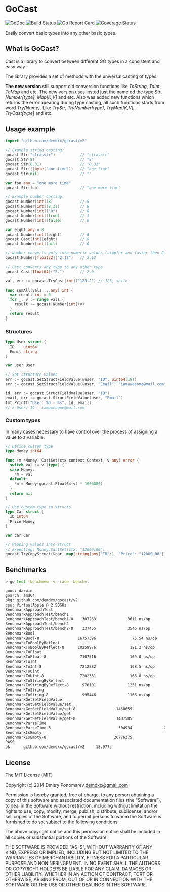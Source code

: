 # GoCast

[![GoDoc](https://godoc.org/github.com/demdxx/gocast?status.svg)](https://godoc.org/github.com/demdxx/gocast)
[![Build Status](https://github.com/demdxx/gocast/workflows/Tests/badge.svg)](https://github.com/demdxx/gocast/actions?workflow=Tests)
[![Go Report Card](https://goreportcard.com/badge/github.com/demdxx/gocast)](https://goreportcard.com/report/github.com/demdxx/gocast)
[![Coverage Status](https://coveralls.io/repos/github/demdxx/gocast/badge.svg?branch=master)](https://coveralls.io/github/demdxx/gocast?branch=master)

Easily convert basic types into any other basic types.

## What is GoCast?

Cast is a library to convert between different GO types in a consistent and easy way.

The library provides a set of methods with the universal casting of types.

**The new version** still support old conversion functions like *ToString*, *ToInt*, *ToMap* and etc.
The new version uses insted just the name od the type *Str*, *Number[type]*, *Map[K,V]* and etc.
Also was added new functions which returns the error apearing during type casting,
all such functions starts from word *Try{Name}*. Like *TryStr*, *TryNumber[type]*, *TryMap[K,V]*, *TryCast[type]* and etc.

## Usage example

```go
import "github.com/demdxx/gocast/v2"

// Example string casting:
gocast.Str("strasstr")           // "strasstr"
gocast.Str(8)                    // "8"
gocast.Str(8.31)                 // "8.31"
gocast.Str([]byte("one time"))   // "one time"
gocast.Str(nil)                  // ""

var foo any = "one more time"
gocast.Str(foo)                  // "one more time"

// Example number casting:
gocast.Number[int](8)            // 8
gocast.Number[int](8.31)         // 8
gocast.Number[int]("8")          // 8
gocast.Number[int](true)         // 1
gocast.Number[int](false)        // 0

var eight any = 8
gocast.Number[int](eight)        // 8
gocast.Cast[int](eight)          // 8
gocast.Number[int](nil)          // 0

// Number converts only into numeric values (simpler and faster then Cast)
gocast.Number[float32]("2.12")   // 2.12

// Cast converts any type to any other type
gocast.Cast[float64]("2.")       // 2.0

val, err := gocast.TryCast[int]("123.2") // 123, <nil>
```

```go
func sumAll(vals ...any) int {
  var result int = 0
  for _, v := range vals {
    result += gocast.Number[int](v)
  }
  return result
}
```

### Structures

```go
type User struct {
  ID    uint64
  Email string
}

var user User

// Set structure values
err := gocast.SetStructFieldValue(&user, "ID", uint64(19))
err := gocast.SetStructFieldValue(&user, "Email", "iamawesome@mail.com")

id, err := gocast.StructFieldValue(user, "ID")
email, err := gocast.StructFieldValue(user, "Email")
fmt.Printf("User: %d - %s", id, email)
// > User: 19 - iamawesome@mail.com
```

### Custom types

In many cases necessary to have control over the process of assigning a value to a variable.

```go
// Define custom type
type Money int64

func (m *Money) CastSet(ctx context.Context, v any) error {
  switch val := v.(type) {
  case Money:
    *m = val
  default:
    *m = Money(gocast.Float64(v) * 1000000)
  }
  return nil
}

// Use custom type in structs
type Car struct {
  ID int64
  Price Money
}

var car Car

// Mapping values into struct
// Expecting: Money.CastSet(ctx, "12000.00")
gocast.TryCopyStruct(&car, map[string]any{"ID":1, "Price": "12000.00"})
```

## Benchmarks

```sh
> go test -benchmem -v -race -bench=.

goos: darwin
goarch: amd64
pkg: github.com/demdxx/gocast/v2
cpu: VirtualApple @ 2.50GHz
BenchmarkApproachTest
BenchmarkApproachTest/bench1
BenchmarkApproachTest/bench1-8    307263              3611 ns/op          0 B/op           0 allocs/op
BenchmarkApproachTest/bench2
BenchmarkApproachTest/bench2-8    337455              3546 ns/op          0 B/op           0 allocs/op
BenchmarkBool
BenchmarkBool-8                 16757396                75.54 ns/op       0 B/op           0 allocs/op
BenchmarkToBoolByReflect
BenchmarkToBoolByReflect-8      10259976               121.2 ns/op        0 B/op           0 allocs/op
BenchmarkToFloat
BenchmarkToFloat-8               7107516               169.0 ns/op        2 B/op           0 allocs/op
BenchmarkToInt
BenchmarkToInt-8                 7212882               168.5 ns/op        2 B/op           0 allocs/op
BenchmarkToUint
BenchmarkToUint-8                7202331               166.8 ns/op        2 B/op           0 allocs/op
BenchmarkToStringByReflect
BenchmarkToStringByReflect-8      970101              1251 ns/op          6 B/op           0 allocs/op
BenchmarkToString
BenchmarkToString-8               995446              1166 ns/op          6 B/op           0 allocs/op
BenchmarkGetSetFieldValue
BenchmarkGetSetFieldValue/set
BenchmarkGetSetFieldValue/set-8                  1468659               821.3 ns/op        32 B/op          2 allocs/op
BenchmarkGetSetFieldValue/get
BenchmarkGetSetFieldValue/get-8                  1407585               851.8 ns/op        48 B/op          3 allocs/op
BenchmarkParseTime
BenchmarkParseTime-8                              504934              2258 ns/op         464 B/op          5 allocs/op
BenchmarkIsEmpty
BenchmarkIsEmpty-8                              26776375                54.08 ns/op        0 B/op          0 allocs/op
PASS
ok      github.com/demdxx/gocast/v2     18.977s
```

## License

The MIT License (MIT)

Copyright (c) 2014 Dmitry Ponomarev <demdxx@gmail.com>

Permission is hereby granted, free of charge, to any person obtaining a copy of
this software and associated documentation files (the "Software"), to deal in
the Software without restriction, including without limitation the rights to
use, copy, modify, merge, publish, distribute, sublicense, and/or sell copies of
the Software, and to permit persons to whom the Software is furnished to do so,
subject to the following conditions:

The above copyright notice and this permission notice shall be included in all
copies or substantial portions of the Software.

THE SOFTWARE IS PROVIDED "AS IS", WITHOUT WARRANTY OF ANY KIND, EXPRESS OR
IMPLIED, INCLUDING BUT NOT LIMITED TO THE WARRANTIES OF MERCHANTABILITY, FITNESS
FOR A PARTICULAR PURPOSE AND NONINFRINGEMENT. IN NO EVENT SHALL THE AUTHORS OR
COPYRIGHT HOLDERS BE LIABLE FOR ANY CLAIM, DAMAGES OR OTHER LIABILITY, WHETHER
IN AN ACTION OF CONTRACT, TORT OR OTHERWISE, ARISING FROM, OUT OF OR IN
CONNECTION WITH THE SOFTWARE OR THE USE OR OTHER DEALINGS IN THE SOFTWARE.


